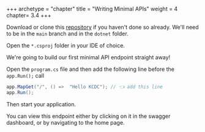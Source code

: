 +++
archetype = "chapter"
title = "Writing Minimal APIs"
weight = 4
chapter= 3.4
+++

Download or clone this [repository]() if you haven't done so already.
We'll need to be in the `main` branch and in the `dotnet` folder.

Open the `*.csproj` folder in your IDE of choice.


We're going to build our first minimal API endpoint straight away!

Open the `program.cs` file and then add the following line before the `app.Run();` call

```csharp
app.MapGet("/", () =>  "Hello KCDC"); // 👈 add this line
app.Run();
```

Then start your application.

You can view this endpoint either by clicking on it in the swagger dashboard, or by navigating to the home page.
